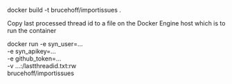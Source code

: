 
docker build -t brucehoff/importissues .

Copy last processed thread id to a file on the Docker Engine host which is to run the container

docker run -e syn_user=... \
-e syn_apikey=... \
-e github_token=... \
-v ...:/lastthreadid.txt:rw \
brucehoff/importissues


